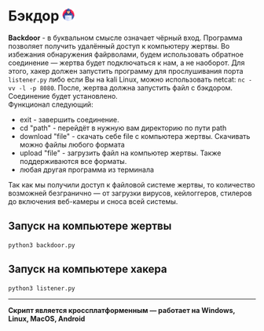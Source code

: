 # Бэкдор <img align="" src="https://github.com/Maxsmile123/Maxsmile123/blob/333a0368f66c4b37dfefea27ff1833aba50d7ad3/res/hacker.png" height="25px" width="25px">

**Backdoor** - в буквальном смысле означает чёрный вход. Программа позволяет получить удалённый доступ к компьютеру жертвы.
Во избежания обнаружения файрволами, будем использовать обратное соединение — жертва будет подключаться к нам, а не наоборот.
Для этого, хакер должен запустить программу для прослушивания порта `listener.py` либо если Вы на kali Linux, можно использовать netcat:
`nc -vv -l -p 8080`. 
После, жертва должна запустить файл с бэкдором. Соединение будет установлено. </br>
Функционал следующий:
- exit - завершить соединение.
- cd "path" - перейдёт в нужную вам директорию по пути path
- download "file" - скачать себе file с компьютера жертвы. Скачивать можно файлы любого формата
- upload "file" - загрузить файл на компьютер жертвы. Также поддерживаются все форматы.
- любая другая программа из терминала

Так как мы получили доступ к файловой системе жертвы, то количество возможней безгранично — от загрузки вирусов, кейлоггеров, стилеров до включения веб-камеры и сноса всей системы.

## Запуск на компьютере жертвы
```shell
python3 backdoor.py
```
## Запуск на компьютере хакера
```shell
python3 listener.py
```

---

**Скрипт является кроссплатформенным — работает на Windows, Linux, MacOS, Android**




